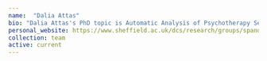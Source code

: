 ```yaml
---
name:  "Dalia Attas"
bio: "Dalia Attas's PhD topic is Automatic Analysis of Psychotherapy Sessions. I co-supervise her with [Dr Chris Blackmore](https://www.sheffield.ac.uk/scharr/people/staff/chris-blackmore)."
personal_website: https://www.sheffield.ac.uk/dcs/research/groups/spandh
collection: team
active: current
---
```

